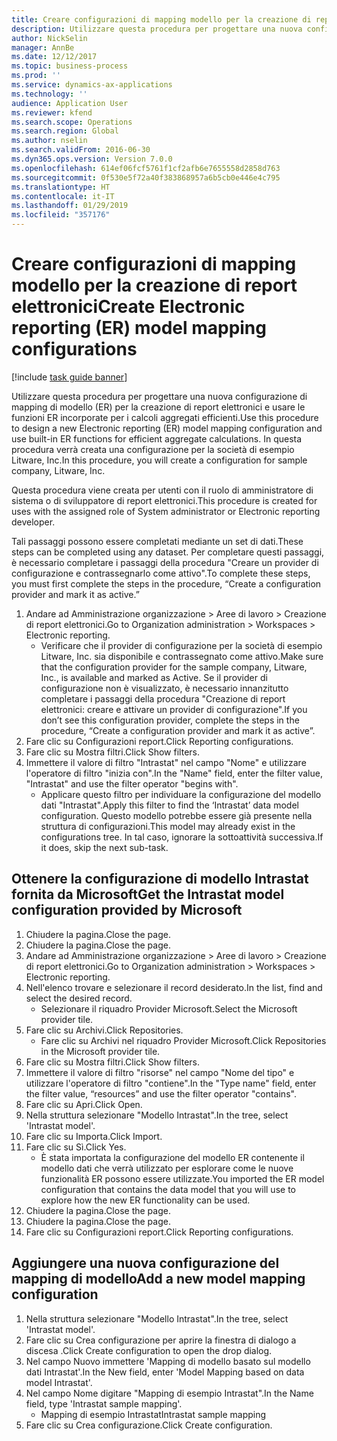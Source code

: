 ```yaml
---
title: Creare configurazioni di mapping modello per la creazione di report elettronici
description: Utilizzare questa procedura per progettare una nuova configurazione di mapping di modello (ER) per la creazione di report elettronici e usare le funzioni ER incorporate per i calcoli aggregati efficienti.
author: NickSelin
manager: AnnBe
ms.date: 12/12/2017
ms.topic: business-process
ms.prod: ''
ms.service: dynamics-ax-applications
ms.technology: ''
audience: Application User
ms.reviewer: kfend
ms.search.scope: Operations
ms.search.region: Global
ms.author: nselin
ms.search.validFrom: 2016-06-30
ms.dyn365.ops.version: Version 7.0.0
ms.openlocfilehash: 614ef06fcf5761f1cf2afb6e7655558d2858d763
ms.sourcegitcommit: 0f530e5f72a40f383868957a6b5cb0e446e4c795
ms.translationtype: HT
ms.contentlocale: it-IT
ms.lasthandoff: 01/29/2019
ms.locfileid: "357176"
---
```

# <a name="create-electronic-reporting-er-model-mapping-configurations"></a><span data-ttu-id="a967b-103">Creare configurazioni di mapping modello per la creazione di report elettronici</span><span class="sxs-lookup"><span data-stu-id="a967b-103">Create Electronic reporting (ER) model mapping configurations</span></span>

[!include [task guide banner](../../includes/task-guide-banner.md)]

<span data-ttu-id="a967b-104">Utilizzare questa procedura per progettare una nuova configurazione di mapping di modello (ER) per la creazione di report elettronici e usare le funzioni ER incorporate per i calcoli aggregati efficienti.</span><span class="sxs-lookup"><span data-stu-id="a967b-104">Use this procedure to design a new Electronic reporting (ER) model mapping configuration and use built-in ER functions for efficient aggregate calculations.</span></span> <span data-ttu-id="a967b-105">In questa procedura verrà creata una configurazione per la società di esempio Litware, Inc.</span><span class="sxs-lookup"><span data-stu-id="a967b-105">In this procedure, you will create a configuration for sample company, Litware, Inc.</span></span> 

<span data-ttu-id="a967b-106">Questa procedura viene creata per utenti con il ruolo di amministratore di sistema o di sviluppatore di report elettronici.</span><span class="sxs-lookup"><span data-stu-id="a967b-106">This procedure is created for uses with the assigned role of System administrator or Electronic reporting developer.</span></span>

<span data-ttu-id="a967b-107">Tali passaggi possono essere completati mediante un set di dati.</span><span class="sxs-lookup"><span data-stu-id="a967b-107">These steps can be completed using any dataset.</span></span> <span data-ttu-id="a967b-108">Per completare questi passaggi, è necessario completare i passaggi della procedura "Creare un provider di configurazione e contrassegnarlo come attivo".</span><span class="sxs-lookup"><span data-stu-id="a967b-108">To complete these steps, you must first complete the steps in the procedure, “Create a configuration provider and mark it as active.”</span></span>

1. <span data-ttu-id="a967b-109">Andare ad Amministrazione organizzazione > Aree di lavoro > Creazione di report elettronici.</span><span class="sxs-lookup"><span data-stu-id="a967b-109">Go to Organization administration > Workspaces > Electronic reporting.</span></span>
    * <span data-ttu-id="a967b-110">Verificare che il provider di configurazione per la società di esempio Litware, Inc. sia disponibile e contrassegnato come attivo.</span><span class="sxs-lookup"><span data-stu-id="a967b-110">Make sure that the configuration provider for the sample company, Litware, Inc., is available and marked as Active.</span></span> <span data-ttu-id="a967b-111">Se il provider di configurazione non è visualizzato, è necessario innanzitutto completare i passaggi della procedura "Creazione di report elettronici: creare e attivare un provider di configurazione".</span><span class="sxs-lookup"><span data-stu-id="a967b-111">If you don’t see this configuration provider, complete the steps in the procedure, “Create a configuration provider and mark it as active”.</span></span>  
2. <span data-ttu-id="a967b-112">Fare clic su Configurazioni report.</span><span class="sxs-lookup"><span data-stu-id="a967b-112">Click Reporting configurations.</span></span>
3. <span data-ttu-id="a967b-113">Fare clic su Mostra filtri.</span><span class="sxs-lookup"><span data-stu-id="a967b-113">Click Show filters.</span></span>
4. <span data-ttu-id="a967b-114">Immettere il valore di filtro "Intrastat" nel campo "Nome" e utilizzare l'operatore di filtro "inizia con".</span><span class="sxs-lookup"><span data-stu-id="a967b-114">In the "Name" field, enter the filter value, "Intrastat" and use the filter operator "begins with".</span></span>
    * <span data-ttu-id="a967b-115">Applicare questo filtro per individuare la configurazione del modello dati "Intrastat".</span><span class="sxs-lookup"><span data-stu-id="a967b-115">Apply this filter to find the ‘Intrastat’ data model configuration.</span></span> <span data-ttu-id="a967b-116">Questo modello potrebbe essere già presente nella struttura di configurazioni.</span><span class="sxs-lookup"><span data-stu-id="a967b-116">This model may already exist in the configurations tree.</span></span> <span data-ttu-id="a967b-117">In tal caso, ignorare la sottoattività successiva.</span><span class="sxs-lookup"><span data-stu-id="a967b-117">If it does, skip the next sub-task.</span></span>   

## <a name="get-the-intrastat-model-configuration-provided-by-microsoft"></a><span data-ttu-id="a967b-118">Ottenere la configurazione di modello Intrastat fornita da Microsoft</span><span class="sxs-lookup"><span data-stu-id="a967b-118">Get the Intrastat model configuration provided by Microsoft</span></span>
1. <span data-ttu-id="a967b-119">Chiudere la pagina.</span><span class="sxs-lookup"><span data-stu-id="a967b-119">Close the page.</span></span>
2. <span data-ttu-id="a967b-120">Chiudere la pagina.</span><span class="sxs-lookup"><span data-stu-id="a967b-120">Close the page.</span></span>
3. <span data-ttu-id="a967b-121">Andare ad Amministrazione organizzazione > Aree di lavoro > Creazione di report elettronici.</span><span class="sxs-lookup"><span data-stu-id="a967b-121">Go to Organization administration > Workspaces > Electronic reporting.</span></span>
4. <span data-ttu-id="a967b-122">Nell'elenco trovare e selezionare il record desiderato.</span><span class="sxs-lookup"><span data-stu-id="a967b-122">In the list, find and select the desired record.</span></span>
    * <span data-ttu-id="a967b-123">Selezionare il riquadro Provider Microsoft.</span><span class="sxs-lookup"><span data-stu-id="a967b-123">Select the Microsoft provider tile.</span></span>  
5. <span data-ttu-id="a967b-124">Fare clic su Archivi.</span><span class="sxs-lookup"><span data-stu-id="a967b-124">Click Repositories.</span></span>
    * <span data-ttu-id="a967b-125">Fare clic su Archivi nel riquadro Provider Microsoft.</span><span class="sxs-lookup"><span data-stu-id="a967b-125">Click Repositories in the Microsoft provider tile.</span></span>  
6. <span data-ttu-id="a967b-126">Fare clic su Mostra filtri.</span><span class="sxs-lookup"><span data-stu-id="a967b-126">Click Show filters.</span></span>
7. <span data-ttu-id="a967b-127">Immettere il valore di filtro "risorse" nel campo "Nome del tipo" e utilizzare l'operatore di filtro "contiene".</span><span class="sxs-lookup"><span data-stu-id="a967b-127">In the "Type name" field, enter the filter value, “resources” and use the filter operator "contains".</span></span> 
8. <span data-ttu-id="a967b-128">Fare clic su Apri.</span><span class="sxs-lookup"><span data-stu-id="a967b-128">Click Open.</span></span>
9. <span data-ttu-id="a967b-129">Nella struttura selezionare "Modello Intrastat".</span><span class="sxs-lookup"><span data-stu-id="a967b-129">In the tree, select 'Intrastat model'.</span></span>
10. <span data-ttu-id="a967b-130">Fare clic su Importa.</span><span class="sxs-lookup"><span data-stu-id="a967b-130">Click Import.</span></span>
11. <span data-ttu-id="a967b-131">Fare clic su Sì.</span><span class="sxs-lookup"><span data-stu-id="a967b-131">Click Yes.</span></span>
    * <span data-ttu-id="a967b-132">È stata importata la configurazione del modello ER contenente il modello dati che verrà utilizzato per esplorare come le nuove funzionalità ER possono essere utilizzate.</span><span class="sxs-lookup"><span data-stu-id="a967b-132">You imported the ER model configuration that contains the data model that you will use to explore how the new ER functionality can be used.</span></span>  
12. <span data-ttu-id="a967b-133">Chiudere la pagina.</span><span class="sxs-lookup"><span data-stu-id="a967b-133">Close the page.</span></span>
13. <span data-ttu-id="a967b-134">Chiudere la pagina.</span><span class="sxs-lookup"><span data-stu-id="a967b-134">Close the page.</span></span>
14. <span data-ttu-id="a967b-135">Fare clic su Configurazioni report.</span><span class="sxs-lookup"><span data-stu-id="a967b-135">Click Reporting configurations.</span></span>

## <a name="add-a-new-model-mapping-configuration"></a><span data-ttu-id="a967b-136">Aggiungere una nuova configurazione del mapping di modello</span><span class="sxs-lookup"><span data-stu-id="a967b-136">Add a new model mapping configuration</span></span>
1. <span data-ttu-id="a967b-137">Nella struttura selezionare "Modello Intrastat".</span><span class="sxs-lookup"><span data-stu-id="a967b-137">In the tree, select 'Intrastat model'.</span></span>
2. <span data-ttu-id="a967b-138">Fare clic su Crea configurazione per aprire la finestra di dialogo a discesa .</span><span class="sxs-lookup"><span data-stu-id="a967b-138">Click Create configuration to open the drop dialog.</span></span>
3. <span data-ttu-id="a967b-139">Nel campo Nuovo immettere 'Mapping di modello basato sul modello dati Intrastat'.</span><span class="sxs-lookup"><span data-stu-id="a967b-139">In the New field, enter 'Model Mapping based on data model Intrastat'.</span></span>
4. <span data-ttu-id="a967b-140">Nel campo Nome digitare "Mapping di esempio Intrastat".</span><span class="sxs-lookup"><span data-stu-id="a967b-140">In the Name field, type 'Intrastat sample mapping'.</span></span>
    * <span data-ttu-id="a967b-141">Mapping di esempio Intrastat</span><span class="sxs-lookup"><span data-stu-id="a967b-141">Intrastat sample mapping</span></span>  
5. <span data-ttu-id="a967b-142">Fare clic su Crea configurazione.</span><span class="sxs-lookup"><span data-stu-id="a967b-142">Click Create configuration.</span></span>

